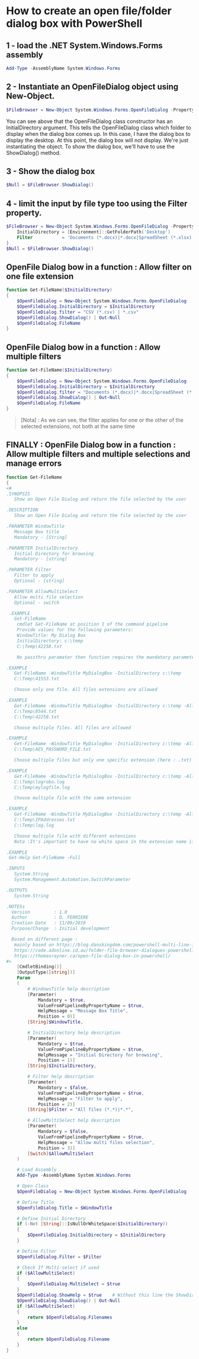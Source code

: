 ﻿# How to create an open file/folder dialog box with PowerShell

## 1 - load the .NET System.Windows.Forms assembly
````powershell
Add-Type -AssemblyName System.Windows.Forms
````
## 2 - Instantiate an OpenFileDialog object using New-Object.
````powershell
$FileBrowser = New-Object System.Windows.Forms.OpenFileDialog -Property @{ InitialDirectory = [Environment]::GetFolderPath('Desktop') }
````

You can see above that the OpenFileDialog class constructor has an InitialDirectory argument.
This tells the OpenFileDialog class which folder to display when the dialog box comes up.
In this case, I have the dialog box to display the desktop.
At this point, the dialog box will not display. We're just instantiating the object.
To show the dialog box, we'll have to use the ShowDialog() method.


## 3 - Show the dialog box
````powershell
$Null = $FileBrowser.ShowDialog()
````

## 4 -  limit the input by file type too using the Filter property.
````powershell
$FileBrowser = New-Object System.Windows.Forms.OpenFileDialog -Property @{
    InitialDirectory = [Environment]::GetFolderPath('Desktop')
    Filter           = 'Documents (*.docx)|*.docx|SpreadSheet (*.xlsx)|*.xlsx'
}
$Null = $FileBrowser.ShowDialog()
````

## OpenFile Dialog bow in a function : Allow filter on one file extension
````powershell
function Get-FileName($InitialDirectory)
{
    $OpenFileDialog = New-Object System.Windows.Forms.OpenFileDialog
    $OpenFileDialog.InitialDirectory = $InitialDirectory
    $OpenFileDialog.filter = "CSV (*.csv) | *.csv"
    $OpenFileDialog.ShowDialog() | Out-Null
    $OpenFileDialog.FileName
}
````
## OpenFile Dialog bow in a function : Allow multiple filters
````powershell
function Get-FileName($InitialDirectory)
{
    $OpenFileDialog = New-Object System.Windows.Forms.OpenFileDialog
    $OpenFileDialog.InitialDirectory = $InitialDirectory
    $OpenFileDialog.filter = "Documents (*.docx)|*.docx|SpreadSheet (*.xlsx)|*.xlsx"
    $OpenFileDialog.ShowDialog() | Out-Null
    $OpenFileDialog.FileName
}
````
>[Nota] : As we can see, the filter applies for one or the other of the selected extensions, not both at the same time


## FINALLY : OpenFile Dialog bow in a function : Allow multiple filters and multiple selections and manage errors
````powershell
function Get-FileName
{
<#
.SYNOPSIS
   Show an Open File Dialog and return the file selected by the user

.DESCRIPTION
   Show an Open File Dialog and return the file selected by the user

.PARAMETER WindowTitle
   Message Box title
   Mandatory - [String]

.PARAMETER InitialDirectory
   Initial Directory for browsing
   Mandatory - [string]

.PARAMETER Filter
   Filter to apply
   Optional - [string]

.PARAMETER AllowMultiSelect
   Allow multi file selection
   Optional - switch

 .EXAMPLE
   Get-FileName
    cmdlet Get-FileName at position 1 of the command pipeline
    Provide values for the following parameters:
    WindowTitle: My Dialog Box
    InitialDirectory: c:\temp
    C:\Temp\42258.txt

    No passthru paramater then function requires the mandatory parameters (WindowsTitle and InitialDirectory)

.EXAMPLE
   Get-FileName -WindowTitle MyDialogBox -InitialDirectory c:\temp
   C:\Temp\41553.txt

   Choose only one file. All files extensions are allowed

.EXAMPLE
   Get-FileName -WindowTitle MyDialogBox -InitialDirectory c:\temp -AllowMultiSelect
   C:\Temp\8544.txt
   C:\Temp\42258.txt

   Choose multiple files. All files are allowed

.EXAMPLE
   Get-FileName -WindowTitle MyDialogBox -InitialDirectory c:\temp -AllowMultiSelect -Filter "text file (*.txt) | *.txt"
   C:\Temp\AES_PASSWORD_FILE.txt

   Choose multiple files but only one specific extension (here : .txt) is allowed

.EXAMPLE
   Get-FileName -WindowTitle MyDialogBox -InitialDirectory c:\temp -AllowMultiSelect -Filter "Text files (*.txt)|*.txt| csv files (*.csv)|*.csv | log files (*.log) | *.log"
   C:\Temp\logrobo.log
   C:\Temp\mylogfile.log

   Choose multiple file with the same extension

.EXAMPLE
   Get-FileName -WindowTitle MyDialogBox -InitialDirectory c:\temp -AllowMultiSelect -Filter "selected extensions (*.txt, *.log) | *.txt;*.log"
   C:\Temp\IPAddresses.txt
   C:\Temp\log.log

   Choose multiple file with different extensions
   Nota :It's important to have no white space in the extension name if you want to show them

.EXAMPLE
 Get-Help Get-FileName -Full

.INPUTS
   System.String
   System.Management.Automation.SwitchParameter

.OUTPUTS
   System.String

.NOTESs
  Version         : 1.0
  Author          : O. FERRIERE
  Creation Date   : 11/09/2019
  Purpose/Change  : Initial development

  Based on different page :
   mainly based on https://blog.danskingdom.com/powershell-multi-line-input-box-dialog-open-file-dialog-folder-browser-dialog-input-box-and-message-box/
   https://code.adonline.id.au/folder-file-browser-dialogues-powershell/
   https://thomasrayner.ca/open-file-dialog-box-in-powershell/
#>
    [CmdletBinding()]
    [OutputType([string])]
    Param
    (
        # WindowsTitle help description
        [Parameter(
            Mandatory = $true,
            ValueFromPipelineByPropertyName = $true,
            HelpMessage = "Message Box Title",
            Position = 0)]
        [String]$WindowTitle,

        # InitialDirectory help description
        [Parameter(
            Mandatory = $true,
            ValueFromPipelineByPropertyName = $true,
            HelpMessage = "Initial Directory for browsing",
            Position = 1)]
        [String]$InitialDirectory,

        # Filter help description
        [Parameter(
            Mandatory = $false,
            ValueFromPipelineByPropertyName = $true,
            HelpMessage = "Filter to apply",
            Position = 2)]
        [String]$Filter = "All files (*.*)|*.*",

        # AllowMultiSelect help description
        [Parameter(
            Mandatory = $false,
            ValueFromPipelineByPropertyName = $true,
            HelpMessage = "Allow multi files selection",
            Position = 3)]
        [Switch]$AllowMultiSelect
    )

    # Load Assembly
    Add-Type -AssemblyName System.Windows.Forms

    # Open Class
    $OpenFileDialog = New-Object System.Windows.Forms.OpenFileDialog

    # Define Title
    $OpenFileDialog.Title = $WindowTitle

    # Define Initial Directory
    if (-Not [String]::IsNullOrWhiteSpace($InitialDirectory))
    {
        $OpenFileDialog.InitialDirectory = $InitialDirectory
    }

    # Define Filter
    $OpenFileDialog.Filter = $Filter

    # Check If Multi-select if used
    if ($AllowMultiSelect)
    {
        $OpenFileDialog.MultiSelect = $true
    }
    $OpenFileDialog.ShowHelp = $true    # Without this line the ShowDialog() function may hang depending on system configuration and running from console vs. ISE.
    $OpenFileDialog.ShowDialog() | Out-Null
    if ($AllowMultiSelect)
    {
        return $OpenFileDialog.Filenames
    }
    else
    {
        return $OpenFileDialog.Filename
    }
}
````
